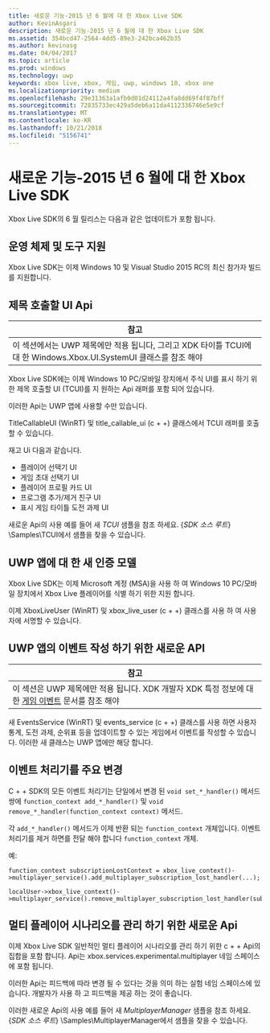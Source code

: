 ```yaml
---
title: 새로운 기능-2015 년 6 월에 대 한 Xbox Live SDK
author: KevinAsgari
description: 새로운 기능-2015 년 6 월에 대 한 Xbox Live SDK
ms.assetid: 354bcd47-2564-4dd5-89e3-242bca462b35
ms.author: kevinasg
ms.date: 04/04/2017
ms.topic: article
ms.prod: windows
ms.technology: uwp
keywords: xbox live, xbox, 게임, uwp, windows 10, xbox one
ms.localizationpriority: medium
ms.openlocfilehash: 29e31363a1afb0d01d24112a4fa8dd69f4f87bff
ms.sourcegitcommit: 72835733ec429a5deb6a11da4112336746e5e9cf
ms.translationtype: MT
ms.contentlocale: ko-KR
ms.lasthandoff: 10/21/2018
ms.locfileid: "5156741"
---
```

# <a name="whats-new-for-the-xbox-live-sdk---june-2015"></a>새로운 기능-2015 년 6 월에 대 한 Xbox Live SDK

Xbox Live SDK의 6 월 릴리스는 다음과 같은 업데이트가 포함 됩니다.

## <a name="os-and-tool-support"></a>운영 체제 및 도구 지원 ##
Xbox Live SDK는 이제 Windows 10 및 Visual Studio 2015 RC의 최신 참가자 빌드를 지원합니다.

## <a name="title-callable-ui-apis"></a>제목 호출할 UI Api

| 참고 |
|------|
| 이 섹션에서는 UWP 제목에만 적용 됩니다, 그리고 XDK 타이틀 TCUI에 대 한 Windows.Xbox.UI.SystemUI 클래스를 참조 해야  |

Xbox Live SDK에는 이제 Windows 10 PC/모바일 장치에서 주식 UI를 표시 하기 위한 제목 호출할 UI (TCUI)를 지 원하는 Api 래퍼를 포함 되어 있습니다.

이러한 Api는 UWP 앱에 사용할 수만 있습니다.

TitleCallableUI (WinRT) 및 title_callable_ui (c + +) 클래스에서 TCUI 래퍼를 호출할 수 있습니다.

재고 Ui 다음과 같습니다.
* 플레이어 선택기 UI
* 게임 초대 선택기 UI
* 플레이어 프로필 카드 UI
* 프로그램 추가/제거 친구 UI
* 표시 게임 타이틀 도전 과제 UI

새로운 Api의 사용 예를 들어 새 *TCUI* 샘플을 참조 하세요. {*SDK 소스 루트*} \Samples\TCUI에서 샘플을 찾을 수 있습니다.

## <a name="new-authentication-model-for-uwp-apps"></a>UWP 앱에 대 한 새 인증 모델
Xbox Live SDK는 이제 Microsoft 계정 (MSA)을 사용 하 여 Windows 10 PC/모바일 장치에서 Xbox Live 플레이어를 식별 하기 위한 지원 합니다.

이제 XboxLiveUser (WinRT) 및 xbox_live_user (c + +) 클래스를 사용 하 여 사용자에 서명할 수 있습니다.

## <a name="new-api-for-writing-events-in-uwp-apps"></a>UWP 앱의 이벤트 작성 하기 위한 새로운 API

| 참고 |
|------|
| 이 섹션은 UWP 제목에만 적용 됩니다.  XDK 개발자 XDK 특정 정보에 대 한 [게임 이벤트](https://developer.microsoft.com/en-us/games/xbox/docs/xboxlive/xbox-live-partners/event-driven-data-platform/game-events) 문서를 참조 해야  |

새 EventsService (WinRT) 및 events_service (c + +) 클래스를 사용 하면 사용자 통계, 도전 과제, 순위표 등을 업데이트할 수 있는 게임에서 이벤트를 작성할 수 있습니다. 이러한 새 클래스는 UWP 앱에만 해당 합니다.

## <a name="breaking-change-to-event-handlers"></a>이벤트 처리기를 주요 변경 ##
C + + SDK의 모든 이벤트 처리기는 단일에서 변경 된 `void set_*_handler()` 메서드 쌍에 `function_context add_*_handler()` 및 `void remove_*_handler(function_context context)` 메서드.

각 `add_*_handler()` 메서드가 이제 반환 되는 `function_context` 개체입니다. 이벤트 처리기를 제거 하면를 전달 해야 합니다 `function_context` 개체.

예:
```
function_context subscriptionLostContext = xbox_live_context()->multiplayer_service().add_multiplayer_subscription_lost_handler(...);

localUser->xbox_live_context()->multiplayer_service().remove_multiplayer_subscription_lost_handler(subscriptionLostContext);
```

## <a name="new-apis-for-managing-multiplayer-scenarios"></a>멀티 플레이어 시나리오를 관리 하기 위한 새로운 Api
이제 Xbox Live SDK 일반적인 멀티 플레이어 시나리오를 관리 하기 위한 c + + Api의 집합을 포함 합니다. Api는 xbox.services.experimental.multiplayer 네임 스페이스에 포함 됩니다.

이러한 Api는 피드백에 따라 변경 될 수 있다는 것을 의미 하는 실험 네임 스페이스에 있습니다.  개발자가 사용 하 고 피드백을 제공 하는 것이 좋습니다.

이러한 새로운 Api의 사용 예를 들어 새 *MultiplayerManager* 샘플을 참조 하세요. {*SDK 소스 루트*} \Samples\MultiplayerManager에서 샘플을 찾을 수 있습니다.

